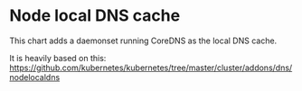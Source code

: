 # Node local DNS cache

This chart adds a daemonset running CoreDNS as the local DNS cache.

It is heavily based on this: https://github.com/kubernetes/kubernetes/tree/master/cluster/addons/dns/nodelocaldns
